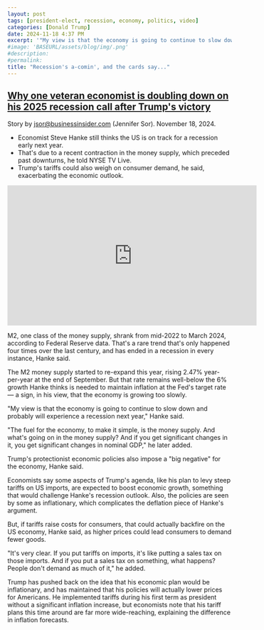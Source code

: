 ```yaml
---
layout: post
tags: [president-elect, recession, economy, politics, video]
categories: [Donald Trump]
date: 2024-11-18 4:37 PM
excerpt: '"My view is that the economy is going to continue to slow down and probably will experience a recession next year," Hanke said.'
#image: 'BASEURL/assets/blog/img/.png'
#description:
#permalink:
title: "Recession's a-comin', and the cards say..."
---
```



## [Why one veteran economist is doubling down on his 2025 recession call after Trump's victory](https://www.businessinsider.com/recession-outlook-economy-inflation-trump-tariffs-hard-landing-steve-hanke-2024-11)

Story by jsor@businessinsider.com (Jennifer Sor). November 18, 2024.

- Economist Steve Hanke still thinks the US is on track for a recession early next year.
- That's due to a recent contraction in the money supply, which preceded past downturns, he told NYSE TV Live.
- Trump's tariffs could also weigh on consumer demand, he said, exacerbating the economic outlook.

<iframe width="560" height="315" src="https://www.youtube.com/embed/XTxY-QAj9_Q?si=Kyg3_EKpAf_xu4Nu" title="YouTube video player" frameborder="0" allow="accelerometer; autoplay; clipboard-write; encrypted-media; gyroscope; picture-in-picture; web-share" referrerpolicy="strict-origin-when-cross-origin" allowfullscreen></iframe>

M2, one class of the money supply, shrank from mid-2022 to March 2024, according to Federal Reserve data. That's a rare trend that's only happened four times over the last century, and has ended in a recession in every instance, Hanke said.

The M2 money supply started to re-expand this year, rising 2.47% year-per-year at the end of September. But that rate remains well-below the 6% growth Hanke thinks is needed to maintain inflation at the Fed's target rate — a sign, in his view, that the economy is growing too slowly.

"My view is that the economy is going to continue to slow down and probably will experience a recession next year," Hanke said.

"The fuel for the economy, to make it simple, is the money supply. And what's going on in the money supply? And if you get significant changes in it, you get significant changes in nominal GDP," he later added.

Trump's protectionist economic policies also impose a "big negative" for the economy, Hanke said.

Economists say some aspects of Trump's agenda, like his plan to levy steep tariffs on US imports, are expected to boost economic growth, something that would challenge Hanke's recession outlook. Also, the policies are seen by some as inflationary, which complicates the deflation piece of Hanke's argument.

But, if tariffs raise costs for consumers, that could actually backfire on the US economy, Hanke said, as higher prices could lead consumers to demand fewer goods.

"It's very clear. If you put tariffs on imports, it's like putting a sales tax on those imports. And if you put a sales tax on something, what happens? People don't demand as much of it," he added.

Trump has pushed back on the idea that his economic plan would be inflationary, and has maintained that his policies will actually lower prices for Americans. He implemented tariffs during his first term as president without a significant inflation increase, but economists note that his tariff plans this time around are far more wide-reaching, explaining the difference in inflation forecasts.


